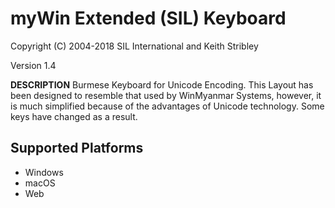 # myWin Extended (SIL) Keyboard

Copyright (C) 2004-2018 SIL International and Keith Stribley

Version 1.4

__DESCRIPTION__
Burmese Keyboard for Unicode Encoding. This Layout has been designed to resemble that used by WinMyanmar Systems, however, it is much simplified because of the advantages of Unicode technology. Some keys have changed as a result.

## Supported Platforms
 * Windows
 * macOS
 * Web


